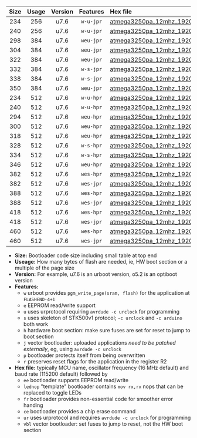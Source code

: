 |Size|Usage|Version|Features|Hex file|
|:-:|:-:|:-:|:-:|:--|
|234|256|u7.6|`w-u-jpr`|[atmega3250pa_12mhz_19200bps_ur_vbl.hex](https://raw.githubusercontent.com/stefanrueger/urboot/main/bootloaders/atmega3250pa/fcpu_12mhz/19200_bps/atmega3250pa_12mhz_19200bps_ur_vbl.hex)|
|240|256|u7.6|`w-u-jpr`|[atmega3250pa_12mhz_19200bps_lednop_ur_vbl.hex](https://raw.githubusercontent.com/stefanrueger/urboot/main/bootloaders/atmega3250pa/fcpu_12mhz/19200_bps/atmega3250pa_12mhz_19200bps_lednop_ur_vbl.hex)|
|298|384|u7.6|`weu-jpr`|[atmega3250pa_12mhz_19200bps_ee_ur_vbl.hex](https://raw.githubusercontent.com/stefanrueger/urboot/main/bootloaders/atmega3250pa/fcpu_12mhz/19200_bps/atmega3250pa_12mhz_19200bps_ee_ur_vbl.hex)|
|304|384|u7.6|`weu-jpr`|[atmega3250pa_12mhz_19200bps_ee_lednop_ur_vbl.hex](https://raw.githubusercontent.com/stefanrueger/urboot/main/bootloaders/atmega3250pa/fcpu_12mhz/19200_bps/atmega3250pa_12mhz_19200bps_ee_lednop_ur_vbl.hex)|
|322|384|u7.6|`weu-jpr`|[atmega3250pa_12mhz_19200bps_ee_lednop_fr_ur_vbl.hex](https://raw.githubusercontent.com/stefanrueger/urboot/main/bootloaders/atmega3250pa/fcpu_12mhz/19200_bps/atmega3250pa_12mhz_19200bps_ee_lednop_fr_ur_vbl.hex)|
|332|384|u7.6|`w-s-jpr`|[atmega3250pa_12mhz_19200bps_vbl.hex](https://raw.githubusercontent.com/stefanrueger/urboot/main/bootloaders/atmega3250pa/fcpu_12mhz/19200_bps/atmega3250pa_12mhz_19200bps_vbl.hex)|
|338|384|u7.6|`w-s-jpr`|[atmega3250pa_12mhz_19200bps_lednop_vbl.hex](https://raw.githubusercontent.com/stefanrueger/urboot/main/bootloaders/atmega3250pa/fcpu_12mhz/19200_bps/atmega3250pa_12mhz_19200bps_lednop_vbl.hex)|
|350|384|u7.6|`weu-jpr`|[atmega3250pa_12mhz_19200bps_ee_lednop_fr_ce_ur_vbl.hex](https://raw.githubusercontent.com/stefanrueger/urboot/main/bootloaders/atmega3250pa/fcpu_12mhz/19200_bps/atmega3250pa_12mhz_19200bps_ee_lednop_fr_ce_ur_vbl.hex)|
|234|512|u7.6|`w-u-hpr`|[atmega3250pa_12mhz_19200bps_ur.hex](https://raw.githubusercontent.com/stefanrueger/urboot/main/bootloaders/atmega3250pa/fcpu_12mhz/19200_bps/atmega3250pa_12mhz_19200bps_ur.hex)|
|240|512|u7.6|`w-u-hpr`|[atmega3250pa_12mhz_19200bps_lednop_ur.hex](https://raw.githubusercontent.com/stefanrueger/urboot/main/bootloaders/atmega3250pa/fcpu_12mhz/19200_bps/atmega3250pa_12mhz_19200bps_lednop_ur.hex)|
|294|512|u7.6|`weu-hpr`|[atmega3250pa_12mhz_19200bps_ee_ur.hex](https://raw.githubusercontent.com/stefanrueger/urboot/main/bootloaders/atmega3250pa/fcpu_12mhz/19200_bps/atmega3250pa_12mhz_19200bps_ee_ur.hex)|
|300|512|u7.6|`weu-hpr`|[atmega3250pa_12mhz_19200bps_ee_lednop_ur.hex](https://raw.githubusercontent.com/stefanrueger/urboot/main/bootloaders/atmega3250pa/fcpu_12mhz/19200_bps/atmega3250pa_12mhz_19200bps_ee_lednop_ur.hex)|
|318|512|u7.6|`weu-hpr`|[atmega3250pa_12mhz_19200bps_ee_lednop_fr_ur.hex](https://raw.githubusercontent.com/stefanrueger/urboot/main/bootloaders/atmega3250pa/fcpu_12mhz/19200_bps/atmega3250pa_12mhz_19200bps_ee_lednop_fr_ur.hex)|
|328|512|u7.6|`w-s-hpr`|[atmega3250pa_12mhz_19200bps.hex](https://raw.githubusercontent.com/stefanrueger/urboot/main/bootloaders/atmega3250pa/fcpu_12mhz/19200_bps/atmega3250pa_12mhz_19200bps.hex)|
|334|512|u7.6|`w-s-hpr`|[atmega3250pa_12mhz_19200bps_lednop.hex](https://raw.githubusercontent.com/stefanrueger/urboot/main/bootloaders/atmega3250pa/fcpu_12mhz/19200_bps/atmega3250pa_12mhz_19200bps_lednop.hex)|
|346|512|u7.6|`weu-hpr`|[atmega3250pa_12mhz_19200bps_ee_lednop_fr_ce_ur.hex](https://raw.githubusercontent.com/stefanrueger/urboot/main/bootloaders/atmega3250pa/fcpu_12mhz/19200_bps/atmega3250pa_12mhz_19200bps_ee_lednop_fr_ce_ur.hex)|
|382|512|u7.6|`wes-hpr`|[atmega3250pa_12mhz_19200bps_ee.hex](https://raw.githubusercontent.com/stefanrueger/urboot/main/bootloaders/atmega3250pa/fcpu_12mhz/19200_bps/atmega3250pa_12mhz_19200bps_ee.hex)|
|382|512|u7.6|`wes-jpr`|[atmega3250pa_12mhz_19200bps_ee_vbl.hex](https://raw.githubusercontent.com/stefanrueger/urboot/main/bootloaders/atmega3250pa/fcpu_12mhz/19200_bps/atmega3250pa_12mhz_19200bps_ee_vbl.hex)|
|388|512|u7.6|`wes-hpr`|[atmega3250pa_12mhz_19200bps_ee_lednop.hex](https://raw.githubusercontent.com/stefanrueger/urboot/main/bootloaders/atmega3250pa/fcpu_12mhz/19200_bps/atmega3250pa_12mhz_19200bps_ee_lednop.hex)|
|388|512|u7.6|`wes-jpr`|[atmega3250pa_12mhz_19200bps_ee_lednop_vbl.hex](https://raw.githubusercontent.com/stefanrueger/urboot/main/bootloaders/atmega3250pa/fcpu_12mhz/19200_bps/atmega3250pa_12mhz_19200bps_ee_lednop_vbl.hex)|
|418|512|u7.6|`wes-hpr`|[atmega3250pa_12mhz_19200bps_ee_lednop_fr.hex](https://raw.githubusercontent.com/stefanrueger/urboot/main/bootloaders/atmega3250pa/fcpu_12mhz/19200_bps/atmega3250pa_12mhz_19200bps_ee_lednop_fr.hex)|
|418|512|u7.6|`wes-jpr`|[atmega3250pa_12mhz_19200bps_ee_lednop_fr_vbl.hex](https://raw.githubusercontent.com/stefanrueger/urboot/main/bootloaders/atmega3250pa/fcpu_12mhz/19200_bps/atmega3250pa_12mhz_19200bps_ee_lednop_fr_vbl.hex)|
|460|512|u7.6|`wes-hpr`|[atmega3250pa_12mhz_19200bps_ee_lednop_fr_ce.hex](https://raw.githubusercontent.com/stefanrueger/urboot/main/bootloaders/atmega3250pa/fcpu_12mhz/19200_bps/atmega3250pa_12mhz_19200bps_ee_lednop_fr_ce.hex)|
|460|512|u7.6|`wes-jpr`|[atmega3250pa_12mhz_19200bps_ee_lednop_fr_ce_vbl.hex](https://raw.githubusercontent.com/stefanrueger/urboot/main/bootloaders/atmega3250pa/fcpu_12mhz/19200_bps/atmega3250pa_12mhz_19200bps_ee_lednop_fr_ce_vbl.hex)|

- **Size:** Bootloader code size including small table at top end
- **Useage:** How many bytes of flash are needed, ie, HW boot section or a multiple of the page size
- **Version:** For example, u7.6 is an urboot version, o5.2 is an optiboot version
- **Features:**
  + `w` urboot provides `pgm_write_page(sram, flash)` for the application at `FLASHEND-4+1`
  + `e` EEPROM read/write support
  + `u` uses urprotocol requiring `avrdude -c urclock` for programming
  + `s` uses skeleton of STK500v1 protocol; `-c urclock` and `-c arduino` both work
  + `h` hardware boot section: make sure fuses are set for reset to jump to boot section
  + `j` vector bootloader: uploaded applications *need to be patched externally*, eg, using `avrdude -c urclock`
  + `p` bootloader protects itself from being overwritten
  + `r` preserves reset flags for the application in the register R2
- **Hex file:** typically MCU name, oscillator frequency (16 MHz default) and baud rate (115200 default) followed by
  + `ee` bootloader supports EEPROM read/write
  + `lednop` "template" bootloader contains `mov rx,rx` nops that can be replaced to toggle LEDs
  + `fr` bootloader provides non-essential code for smoother error handing
  + `ce` bootloader provides a chip erase command
  + `ur` uses urprotocol and requires `avrdude -c urclock` for programming
  + `vbl` vector bootloader: set fuses to jump to reset, not the HW boot section
